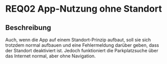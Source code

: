 # REQ02 App-Nutzung ohne Standort

## Beschreibung
Auch, wenn die App auf einem Standort-Prinzip aufbaut, soll sie sich trotzdem normal aufbauen und eine Fehlermeldung darüber geben, dass der Standort deaktiviert ist. Jedoch funktioniert die Parkplatzsuche über das Internet normal, aber ohne Navigation.
